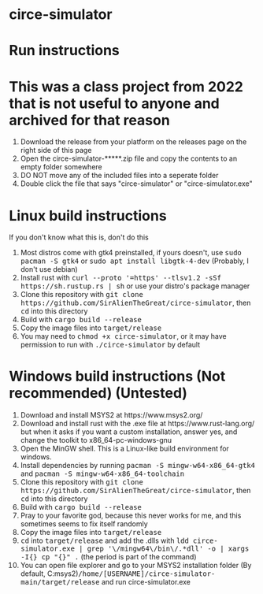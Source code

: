 # circe-simulator
<h1>Run instructions</h1>
<h1>This was a class project from 2022 that is not useful to anyone and archived for that reason</h1>
<ol>
  <li>Download the release from your platform on the releases page on the right side of this page</li>
  <li>Open the circe-simulator-*****.zip file and copy the contents to an empty folder somewhere</li>
  <li>DO NOT move any of the included files into a seperate folder</li>
  <li>Double click the file that says "circe-simulator" or "circe-simulator.exe"
</ol>

<h1> Linux build instructions </h1>
<p> If you don't know what this is, don't do this</p>
<ol>
  <li>Most distros come with gtk4 preinstalled, if yours doesn't, use <samp>sudo pacman -S gtk4</samp> or <samp>sudo apt install libgtk-4-dev</samp> (Probably, I don't use debian)</li>
  <li>Install rust with <samp>curl --proto '=https' --tlsv1.2 -sSf https://sh.rustup.rs | sh</samp> or use your distro's package manager</li>
  <li>Clone this repository with <samp>git clone https://github.com/SirAlienTheGreat/circe-simulator</samp>, then <samp>cd</samp> into this directory</li>
  <li>Build with <samp>cargo build --release</samp></li>
  <li>Copy the image files into <samp>target/release</samp></li>
  <li>You may need to <samp>chmod +x circe-simulator</samp>, or it may have permission to run with <samp>./circe-simulator</samp> by default</li>
</ol>

<h1> Windows build instructions (Not recommended) (Untested) </h1>

<ol>
  <li>Download and install MSYS2 at https://www.msys2.org/</li>
  <li>Download and install rust with the .exe file at https://www.rust-lang.org/ but when it asks if you want a custom installation,
  answer yes, and change the toolkit to x86_64-pc-windows-gnu</li>
  <li>Open the MinGW shell. This is a Linux-like build environment for windows.</li>
  <li>Install dependencies by running <samp>pacman -S mingw-w64-x86_64-gtk4</samp> and <samp>pacman -S mingw-w64-x86_64-toolchain</samp></li>
  <li>Clone this repository with <samp>git clone https://github.com/SirAlienTheGreat/circe-simulator</samp>, then <samp>cd</samp> into this directory</li>
  <li>Build with <samp>cargo build --release</samp></li>
  <li>Pray to your favorite god, because this never works for me, and this sometimes seems to fix itself randomly</li>
  <li>Copy the image files into <samp>target/release</samp></li>
  <li><samp>cd</samp> into <samp>target/release</samp> and add the .dlls with <samp>ldd circe-simulator.exe | grep '\/mingw64\/bin\/.*dll' -o | xargs -I{} cp "{}" .</samp> (the period is part of the command)</li>
  <li>You can open file explorer and go to your MSYS2 installation folder (By default, C:msys2)<samp>/home/[USERNAME]/circe-simulator-main/target/release</samp> and run circe-simulator.exe</li>
</ol>

<samp></samp>
